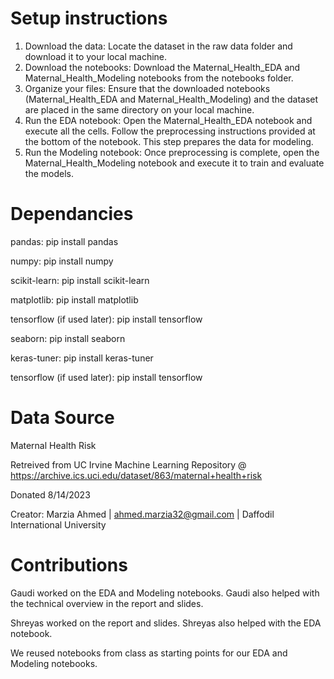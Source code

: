 # Setup instructions
1. Download the data: Locate the dataset in the raw data folder and download it to your local machine.
3. Download the notebooks: Download the Maternal_Health_EDA and Maternal_Health_Modeling notebooks from the notebooks folder.
3. Organize your files: Ensure that the downloaded notebooks (Maternal_Health_EDA and Maternal_Health_Modeling) and the dataset are placed in the same directory on your local machine.
4. Run the EDA notebook: Open the Maternal_Health_EDA notebook and execute all the cells. Follow the preprocessing instructions provided at the bottom of the notebook. This step prepares the data for modeling.
5. Run the Modeling notebook: Once preprocessing is complete, open the Maternal_Health_Modeling notebook and execute it to train and evaluate the models.


# Dependancies

pandas: pip install pandas

numpy: pip install numpy

scikit-learn: pip install scikit-learn

matplotlib: pip install matplotlib

tensorflow (if used later): pip install tensorflow

seaborn: pip install seaborn

keras-tuner: pip install keras-tuner

tensorflow (if used later): pip install tensorflow

# Data Source

Maternal Health Risk

Retreived from UC Irvine Machine Learning Repository @ https://archive.ics.uci.edu/dataset/863/maternal+health+risk

Donated 8/14/2023

Creator: Marzia Ahmed | ahmed.marzia32@gmail.com | Daffodil International University

# Contributions

Gaudi worked on the EDA and Modeling notebooks. Gaudi also helped with the technical overview in the report and slides.

Shreyas worked on the report and slides. Shreyas also helped with the EDA notebook.

We reused notebooks from class as starting points for our EDA and Modeling notebooks.

